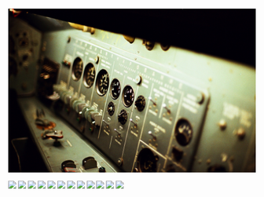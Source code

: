 ![Hero](images/sergey-svechnikov-189224-unsplash.jpg "Photo by Sergey Svechnikov on Unsplash")

![](https://img.shields.io/badge/Xcode-informational?style=flat&logo=xcode&logoColor=white&color=1575F9)
![](https://img.shields.io/badge/Swift-informational?style=flat&logo=swift&logoColor=white&color=FA7343)
![](https://img.shields.io/badge/RxSwift-informational?style=flat&logo=reactivex&logoColor=white&color=B7178C)
![](https://img.shields.io/badge/Objective–C-informational?style=flat&logo=apple&logoColor=white)
![](https://img.shields.io/badge/AVFoundation-informational?style=flat&logo=apple&logoColor=white)
![](https://img.shields.io/badge/CoreData-informational?style=flat&logo=apple&logoColor=white)
![](https://img.shields.io/badge/Realm-informational?style=flat&logo=realm&logoColor=white&color=39477F)
![](https://img.shields.io/badge/OpenGL/ES-informational?style=flat&logo=opengl&logoColor=white&color=5586A4)
![](https://img.shields.io/badge/FreeWheel-informational?style=flat&color=3947aF)
![](https://img.shields.io/badge/Mux-informational?style=flat&color=FB2F5E)
![](https://img.shields.io/badge/C/C++-informational?style=flat&logo=C++&logoColor=white&color=00599C)
![](https://img.shields.io/badge/Boost-informational?style=flat&color=F7901E)


<!--
**rcharlton/rcharlton** is a ✨ _special_ ✨ repository because its `README.md` (this file) appears on your GitHub profile.

Here are some ideas to get you started:

- 🔭 I’m currently working on ...
- 🌱 I’m currently learning ...
- 👯 I’m looking to collaborate on ...
- 🤔 I’m looking for help with ...
- 💬 Ask me about ...
- 📫 How to reach me: ...
- 😄 Pronouns: ...
- ⚡ Fun fact: ...
-->
